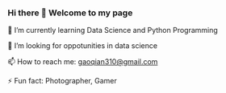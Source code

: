 ### Hi there 👋 Welcome to my page

<!--
**gaoqian310/gaoqian310** is a ✨ _special_ ✨ repository because its `README.md` (this file) appears on your GitHub profile.

Here are some ideas to get you started:-->

🌱 I’m currently learning Data Science and Python Programming

🤔 I’m looking for oppotunities in data science

📫 How to reach me: gaoqian310@gmail.com

⚡ Fun fact: Photographer, Gamer

